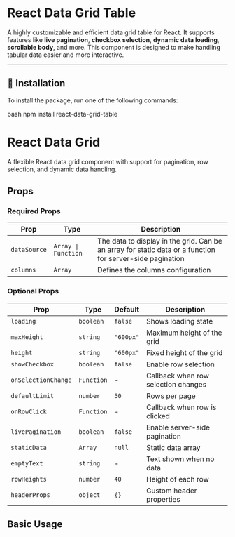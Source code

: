 # React Data Grid Table

A highly customizable and efficient data grid table for React. It supports features like **live pagination**, **checkbox selection**, **dynamic data loading**, **scrollable body**, and more. This component is designed to make handling tabular data easier and more interactive.

---

## 🚀 Installation

To install the package, run one of the following commands:

bash
npm install react-data-grid-table

# React Data Grid

A flexible React data grid component with support for pagination, row selection, and dynamic data handling.

## Props

### Required Props

| Prop | Type | Description |
|------|------|-------------|
| `dataSource` | `Array \| Function` | The data to display in the grid. Can be an array for static data or a function for server-side pagination |
| `columns` | `Array` | Defines the columns configuration |

### Optional Props

| Prop | Type | Default | Description |
|------|------|---------|-------------|
| `loading` | `boolean` | `false` | Shows loading state |
| `maxHeight` | `string` | `"600px"` | Maximum height of the grid |
| `height` | `string` | `"600px"` | Fixed height of the grid |
| `showCheckbox` | `boolean` | `false` | Enable row selection |
| `onSelectionChange` | `Function` | - | Callback when row selection changes |
| `defaultLimit` | `number` | `50` | Rows per page |
| `onRowClick` | `Function` | - | Callback when row is clicked |
| `livePagination` | `boolean` | `false` | Enable server-side pagination |
| `staticData` | `Array` | `null` | Static data array |
| `emptyText` | `string` | - | Text shown when no data |
| `rowHeights` | `number` | `40` | Height of each row |
| `headerProps` | `object` | `{}` | Custom header properties |

## Basic Usage
